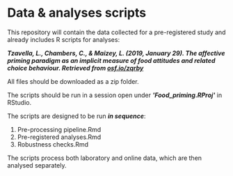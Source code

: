 # Data & analyses scripts 

This repository will contain the data collected for a pre-registered study and already includes R scripts for analyses: 

***Tzavella, L., Chambers, C., & Maizey, L. (2019, January 29). The affective priming paradigm as an implicit measure of food attitudes and related choice behaviour. Retrieved from <a href="osf.io/zqrby">osf.io/zqrby</a>*** 

All files should be downloaded as a zip folder.

The scripts should be run in a session open under ***'Food_priming.RProj'*** in RStudio.

The scripts are designed to be run ***in sequence***:

1. Pre-processing pipeline.Rmd
2. Pre-registered analyses.Rmd
3. Robustness checks.Rmd

The scripts process both laboratory and online data, which are then analysed separately.
